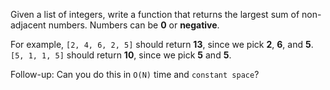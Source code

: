 Given a list of integers, write a function that returns the largest sum of non-adjacent numbers. Numbers can be __0__ or __negative__.

For example, `[2, 4, 6, 2, 5]` should return __13__, since we pick __2__, __6__, and __5__. `[5, 1, 1, 5]` should return __10__, since we pick __5__ and __5__.

Follow-up: Can you do this in `O(N)` time and `constant space`?
